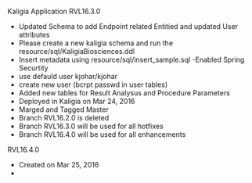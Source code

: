 Kaligia Application
RVL16.3.0
- Updated Schema to add Endpoint related Entitied and updated User attributes
-   Please create a new kaligia schema and run the resource/sql/KaligiaBiosciences.ddl
-   Insert metadata using resource/sql/insert_sample.sql
-Enabled Spring Securtity
- use defauld user kjohar/kjohar
- create new user (bcrpt passwd in user tables)
- Added new tables for Result Analysus and Procedure Parameters
- Deployed in Kaligia on Mar 24, 2016
- Marged and Tagged Master
- Branch RVL16.2.0 is deleted
- Branch RVL16.3.0 will be used for all hotfixes
- Branch RVL16.4.0 will be used for all enhancements

RVL16.4.0
- Created on Mar 25, 2016
- 
